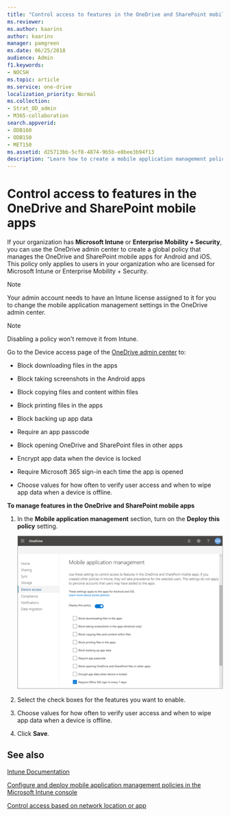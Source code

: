 ```yaml
---
title: "Control access to features in the OneDrive and SharePoint mobile apps"
ms.reviewer: 
ms.author: kaarins
author: kaarins
manager: pamgreen
ms.date: 06/25/2018
audience: Admin
f1.keywords:
- NOCSH
ms.topic: article
ms.service: one-drive
localization_priority: Normal
ms.collection: 
- Strat_OD_admin
- M365-collaboration
search.appverid:
- ODB160
- ODB150
- MET150
ms.assetid: d25713bb-5cf8-4874-9b5b-e8bee3b94f13
description: "Learn how to create a mobile application management policy for the OneDrive and SharePoint mobile apps in the OneDrive admin center. "
---
```


# Control access to features in the OneDrive and SharePoint mobile apps

If your organization has **Microsoft Intune** or **Enterprise Mobility + Security**, you can use the OneDrive admin center to create a global policy that manages the OneDrive and SharePoint mobile apps for Android and iOS. This policy only applies to users in your organization who are licensed for Microsoft Intune or Enterprise Mobility + Security.
  
 > [!NOTE]
 > Your admin account needs to have an Intune license assigned to it for you to change the mobile application management settings in the OneDrive admin center. 

 > [!NOTE]
 > Disabling a policy won't remove it from Intune.
  
Go to the Device access page of the [OneDrive admin center](https://admin.onedrive.com) to:
  
- Block downloading files in the apps
    
- Block taking screenshots in the Android apps
    
- Block copying files and content within files
    
- Block printing files in the apps
    
- Block backing up app data
    
- Require an app passcode
    
- Block opening OneDrive and SharePoint files in other apps
    
- Encrypt app data when the device is locked
    
- Require Microsoft 365 sign-in each time the app is opened
    
- Choose values for how often to verify user access and when to wipe app data when a device is offline.
    
 **To manage features in the OneDrive and SharePoint mobile apps**
  
1. In the **Mobile application management** section, turn on the **Deploy this policy** setting. 
    
    ![Manage the OneDrive and SharePoint mobile apps in the OneDrive admin center](media/7a555916-f97a-45f7-874b-ebd08de7022d.png)
  
2. Select the check boxes for the features you want to enable.
    
3. Choose values for how often to verify user access and when to wipe app data when a device is offline.
    
4. Click **Save**.
    
## See also

[Intune Documentation](https://go.microsoft.com/fwlink/?linkid=2003459)
  
[Configure and deploy mobile application management policies in the Microsoft Intune console](https://go.microsoft.com/fwlink/?linkid=2003554)
  
[Control access based on network location or app](control-access-based-on-network-location-or-app.md)
  
